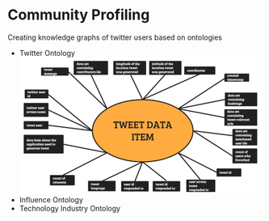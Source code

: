 # Community Profiling
Creating knowledge graphs of twitter users based on ontologies

* Twitter Ontology
![Twitter Ontology](https://github.com/giuseppevalentinobaldi/Community_Profiling/blob/master/Neo4j/img/twitter_ontology.png)
* Influence Ontology
* Technology Industry Ontology
